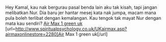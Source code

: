 Hey Kamal, kau nak bergurau pasal benda lain aku tak kisah, tapi jangan melibatkan Nur. Dia baru jer hantar mesej kata nak jumpa, macam mana pula boleh terlibat dengan kemalangan. Kau tengok tak mayat Nur dengan mata kau sendiri?
 <a href="http://www.spiritualpsychology.co.uk/UKairmax.asp?airmaxonlinestore=2280" >Air Max 1 green uk</a>
[url=http://www.spiritualpsychology.co.uk/UKairmax.asp?airmaxonlinestore=2280]Air Max 1 green uk[/url]